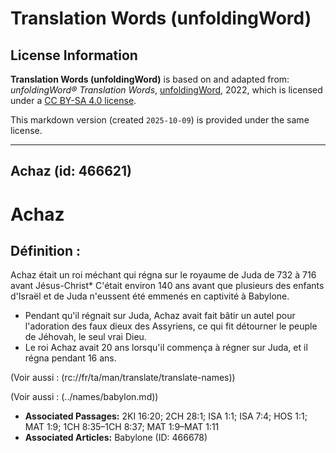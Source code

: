 # Translation Words (unfoldingWord)

## License Information

**Translation Words (unfoldingWord)** is based on and adapted from: _unfoldingWord® Translation Words_, [unfoldingWord](https://unfoldingword.org/utw), 2022, which is licensed under a [CC BY-SA 4.0 license](https://creativecommons.org/licenses/by-sa/4.0/legalcode.en).

This markdown version (created `2025-10-09`) is provided under the same license.



--------------------------------

## Achaz (id: 466621)

Achaz
=====

Définition :
------------

Achaz était un roi méchant qui régna sur le royaume de Juda de 732 à 716 avant Jésus\-Christ\* C'était environ 140 ans avant que plusieurs des enfants d'Israël et de Juda n'eussent été emmenés en captivité à Babylone.

* Pendant qu'il régnait sur Juda, Achaz avait fait bâtir un autel pour l'adoration des faux dieux des Assyriens, ce qui fit détourner le peuple de Jéhovah, le seul vrai Dieu.
* Le roi Achaz avait 20 ans lorsqu'il commença à régner sur Juda, et il régna pendant 16 ans.

(Voir aussi : (rc://fr/ta/man/translate/translate\-names))

(Voir aussi : (../names/babylon.md))

* **Associated Passages:** 2KI 16:20; 2CH 28:1; ISA 1:1; ISA 7:4; HOS 1:1; MAT 1:9; 1CH 8:35–1CH 8:37; MAT 1:9–MAT 1:11
* **Associated Articles:** Babylone (ID: 466678)

